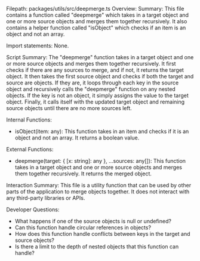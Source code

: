 Filepath: packages/utils/src/deepmerge.ts
Overview: Summary:
This file contains a function called "deepmerge" which takes in a target object and one or more source objects and merges them together recursively. It also contains a helper function called "isObject" which checks if an item is an object and not an array.

Import statements:
None.

Script Summary:
The "deepmerge" function takes in a target object and one or more source objects and merges them together recursively. It first checks if there are any sources to merge, and if not, it returns the target object. It then takes the first source object and checks if both the target and source are objects. If they are, it loops through each key in the source object and recursively calls the "deepmerge" function on any nested objects. If the key is not an object, it simply assigns the value to the target object. Finally, it calls itself with the updated target object and remaining source objects until there are no more sources left.

Internal Functions:
- isObject(item: any): This function takes in an item and checks if it is an object and not an array. It returns a boolean value.

External Functions:
- deepmerge(target: { [x: string]: any }, ...sources: any[]): This function takes in a target object and one or more source objects and merges them together recursively. It returns the merged object.

Interaction Summary:
This file is a utility function that can be used by other parts of the application to merge objects together. It does not interact with any third-party libraries or APIs.

Developer Questions:
- What happens if one of the source objects is null or undefined?
- Can this function handle circular references in objects?
- How does this function handle conflicts between keys in the target and source objects?
- Is there a limit to the depth of nested objects that this function can handle?

